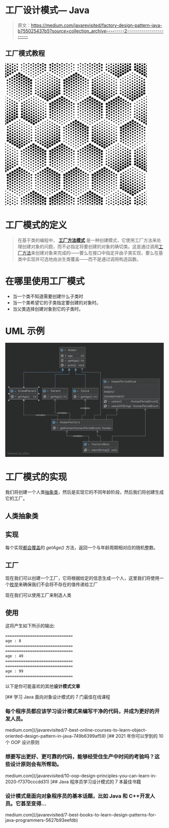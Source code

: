 # 工厂设计模式— Java

> 原文：<https://medium.com/javarevisited/factory-design-pattern-java-b755025437b5?source=collection_archive---------2----------------------->

## 工厂模式教程

![](img/84e993b5a0e16ef1869c1a9657ce87ff.png)

# 工厂模式的定义

> 在基于类的编程中， [**工厂方法模式**](https://javarevisited.blogspot.com/2015/06/difference-between-dependency-injection.html) 是一种创建模式，它使用工厂方法来处理创建对象的问题，而不必指定将要创建的对象的确切类。这是通过调用[工厂方法](http://javarevisited.blogspot.sg/2011/12/factory-design-pattern-java-example.html#axzz51cvxH5kW)来创建对象来完成的——要么在接口中指定并由子类实现，要么在基类中实现并可选地由派生类覆盖——而不是通过调用构造函数。

# 在哪里使用工厂模式

*   当一个类不知道需要创建什么子类时
*   当一个类希望它的子类指定要创建的对象时。
*   当父类选择创建对象到它的子类时。

# UML 示例

[![](img/69f0a8d3bf000f4970fd4c3525c7f728.png)](https://javarevisited.blogspot.com/2018/02/top-5-java-design-pattern-courses-for-developers.html)

# 工厂模式的实现

我们将创建一个人类[抽象类](https://www.java67.com/2017/08/difference-between-abstract-class-and-interface-in-java8.html)，然后是实现它的不同年龄阶段，然后我们将创建生成它的工厂。

## 人类抽象类

## 实现

每个实现[都会覆盖](https://www.java67.com/2015/08/top-10-method-overloading-overriding-interview-questions-answers-java.html)的 *getAge()* 方法，返回一个与年龄周期相对应的随机整数。

## 工厂

现在我们可以创建一个工厂，它将根据给定的信息生成一个人，这里我们将使用一个[枚举](https://javarevisited.blogspot.com/2011/08/enum-in-java-example-tutorial.html)来确保我们不会将不存在的值传递给工厂

现在我们可以使用工厂来制造人类

## 使用

这将产生如下所示的输出:

```
==============================
age : 8
==============================
==============================
age : 49
==============================
==============================
age : 99
==============================
```

以下是你可能喜欢的其他**设计模式文章**

[](/javarevisited/7-best-online-courses-to-learn-object-oriented-design-pattern-in-java-749b6399af59) [## 学习 Java 面向对象设计模式的 7 门最佳在线课程

### 每个程序员都应该学习设计模式来编写干净的代码，并成为更好的开发人员。

medium.com](/javarevisited/7-best-online-courses-to-learn-object-oriented-design-pattern-in-java-749b6399af59) [](/javarevisited/10-oop-design-principles-you-can-learn-in-2020-f7370cccdd31) [## 2021 年你可以学到的 10 个 OOP 设计原则

### 想要写出更好、更可靠的代码，能够经受住生产中时间的考验吗？这些设计原则会有所帮助。

medium.com](/javarevisited/10-oop-design-principles-you-can-learn-in-2020-f7370cccdd31) [](/javarevisited/7-best-books-to-learn-design-patterns-for-java-programmers-5627b93eefdb) [## Java 程序员学习设计模式的 7 本最佳书籍

### 设计模式是面向对象程序员的基本话题，比如 Java 和 C++开发人员。它甚至变得…

medium.com](/javarevisited/7-best-books-to-learn-design-patterns-for-java-programmers-5627b93eefdb)